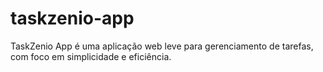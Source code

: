 # taskzenio-app
TaskZenio App é uma aplicação web leve para gerenciamento de tarefas, com foco em simplicidade e eficiência.
